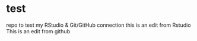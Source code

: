 # test
repo to test my RStudio &amp; Git/GitHub connection
this is an edit from Rstudio
This is an edit from github
